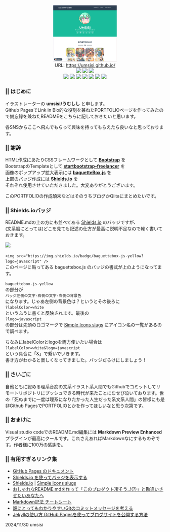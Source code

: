 <p align="center"><img src="./img/umss20241128035025.png" width="40%" alt="screenshot" /><br />
URL: <a href="https://umsisi.github.io/">https://umsisi.github.io/</a><br />
<a href="https://pages.github.com/"><img src="https://img.shields.io/badge/Github-Pages-blue?logo=github" /></a>
<a href="https://getbootstrap.com/"><img src="https://img.shields.io/badge/bootstrap-ready-pink?logo=bootstrap&labelColor=white" /></a>
<a href="https://github.com/feimosi/baguetteBox.js/"><img src="https://img.shields.io/badge/baguettebox-js-yellow?logo=javascript" /></a><br />
<a href="https://www.deviantart.com/umsisi"><img src="https://img.shields.io/badge/DeviantArt-gray?logo=deviantart" /></a>
<a href="https://umsisi.tumblr.com/"><img src="https://img.shields.io/badge/tumblr-blue?logo=tumblr" /></a>
<a href="https://ko-fi.com/umsisi"><img src="https://img.shields.io/badge/Ko--fi-red?logo=kofi&logoColor=white" /></a>
<a href="https://x.com/um_sisi"><img src="https://img.shields.io/badge/X(Twitter)-gray?logo=x" /></a>
<a href="https://bsky.app/profile/umsisi.bsky.social"><img src="https://img.shields.io/badge/Bluesky-blue?logo=bluesky&logoColor=white" /></a>
<a href="https://www.instagram.com/umsisi7/"><img src="https://img.shields.io/badge/Instagram-red?logo=instagram&logoColor=white" /></a>
<a href="http://misskey.io/@umsisi"><img src="https://img.shields.io/badge/Misskey.io-green?logo=misskey&logoColor=white" /></a></p>

### || はじめに
イラストレーターの **umsisi/うむしし** と申します。  
Github PagesでLink in Bio的な役割を兼ねたPORTFOLIOページを作ってみたので備忘録を兼ねたREADMEをこちらに記しておきたいと思います。

各SNSからここへ飛んでもらって興味を持ってもらえたら良いなと思っております。

### || 謝辞
HTML作成にあたりCSSフレームワークとして **[Bootstrap](https://getbootstrap.jp/)** を  
BootstrapのTemplateとして **[startbootstrap-freelancer](https://github.com/StartBootstrap/startbootstrap-freelancer)** を  
画像のポップアップ拡大表示には **[baguetteBox.js](https://github.com/feimosi/baguetteBox.jsr)** を  
上部のバッジ作成には **[Shields.io](https://shields.io/)** を  
それぞれ使用させていただきました。大変ありがとうございます。

このPORTFOLIOの作成顛末などはそのうちブログかQiitaにまとめたいです。

### || Shields.ioバッジ
README.mdの上の方にも並べてある [Shields.io](https://shields.io/) のバッジですが、  
(文系脳にとっては)どこを見ても記述の仕方が最高に説明不足なので軽く書いておきます。

<img src="https://img.shields.io/badge/baguettebox-js-yellow?logo=javascript" />

```<img src="https://img.shields.io/badge/baguettebox-js-yellow?logo=javascript" />```  
このページに貼ってある baguettebox.js のバッジの書式が上のようになってます。

```baguettebox-js-yellow```  
の部分が  
```バッジ左側の文字-右側の文字-右側の背景色```  
になります。じゃあ左側の背景色は？というとその後ろに  
```?labelColor=white```  
というふうに書くと反映されます。最後の  
```?logo=javascript```  
の部分は先頭のロゴマークで [Simple Icons slugs](https://github.com/simple-icons/simple-icons/blob/master/slugs.md) にアイコン名の一覧があるので調べます。

ちなみにlabelColorとlogoを両方使いたい場合は  
```?labelColor=white&logo=javascript```  
という具合に「&」で繋いでいきます。  
書き方がわかると楽しくなってきました。バッジだらけにしましょう！

### || さいごに
自他ともに認める理系音痴の文系イラスト系人間でもGithubでコミットしてリモートリポジトリにプッシュできる時代が来たことにむせび泣いております。世の「死ぬまでに一度は理系になりたかった人生だった系文系人間」の皆様にも是非Github PagesでPORTFOLIOとかを作ってほしいなと思う次第です。

### || おまけに
Visual studio codeでのREADME.md編集には **Markdown Preview Enhanced** プラグインが最高にクールです。これさえあればMarkdownなにするものぞです。作者様に100万の感謝を。

### || 有用すぎるリンク集
- [GitHub Pages のドキュメント](https://docs.github.com/ja/pages)
- [Shields.io を使ってバッジを表示する](https://qiita.com/fujithuro/items/a8561983028c731309cf)
- [Shields.io](https://shields.io/) | [Simple Icons slugs](https://github.com/simple-icons/simple-icons/blob/master/slugs.md)
- [おしゃれなREADME.mdを作って「このプロダクト凄そう..!(?)」と勘違いさせたいあなたへ](https://zenn.dev/nixieminton/articles/692f3b0c4cc337)
- [Markdown記法 チートシート](https://qiita.com/Qiita/items/c686397e4a0f4f11683d)
- [誰にとってもわかりやすいGitのコミットメッセージを考える](https://www.tam-tam.co.jp/tipsnote/program/post16686.html)
- [Jekyllの使い方 GitHub Pagesを使ってブログサイトを公開する方法](https://simple-it-life.com/2020/08/16/migrate-blog-to-github/)

2024/11/30 umsisi
